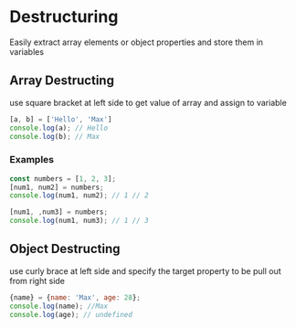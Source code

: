 # Destructuring

Easily extract array elements or object properties and store them in variables

## Array Destructing

use square bracket at left side to get value of array and assign to variable 

```js
[a, b] = ['Hello', 'Max']
console.log(a); // Hello
console.log(b); // Max
```

### Examples

```js
const numbers = [1, 2, 3];
[num1, num2] = numbers;
console.log(num1, num2); // 1 // 2

[num1, ,num3] = numbers;
console.log(num1, num3); // 1 // 3
```

## Object Destructing

use curly brace at left side and specify the target property to be pull out from right side

```js
{name} = {name: 'Max', age: 28};
console.log(name); //Max
console.log(age); // undefined
```